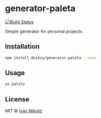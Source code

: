 # generator-paleta

[![Build Status][ci-img]][ci]

Simple generator for personal projects.

## Installation

```sh
npm install @niksy/generator-paleta --save
```

## Usage

```sh
yo paleta
```

## License

MIT © [Ivan Nikolić](http://ivannikolic.com)

[ci]: https://travis-ci.org/niksy/generator-paleta
[ci-img]: https://img.shields.io/travis/niksy/generator-paleta/master.svg
